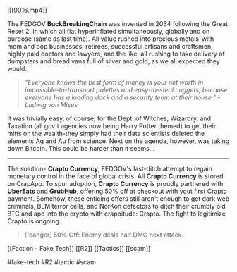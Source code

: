 ![[0016.mp4]]

The FEDGOV **BuckBreakingChain** was invented in 2034 following the Great Reset 2, in which all fiat hyperinflated simultaneously, globally and on purpose (same as last time). All value rushed into precious metals-with mom and pop businesses, retirees, successful artisans and craftsmen, highly paid doctors and lawyers, and the like, all rushing to take delivery of dumpsters and bread vans full of silver and gold, as we all expected they would.

> *"Everyone knows the best form of money is your net worth in impossible-to-transport palettes and easy-to-steal nuggets, because everyone has a loading dock and a security team at their house." - Ludwig von Mises*

It was trivially easy, of course, for the Dept. of Witches, Wizardry, and Taxation (all gov't agencies now being Harry Potter themed) to get their mitts on the wealth-they simply had their data scientists deleted the elements Ag and Au from science. Next on the agenda, however, was taking down Bitcoin. This could be harder than it seems...
***
The solution- **Crapto Currency**, FEDGOV's last-ditch attempt to regain monetary control in the face of global crisis. All **Crapto Currency** is stored on CrapApp. To spur adoption, **Crapto Currency** is proudly partnered with **UberEats** and **GrubHub**, offering 50% off at checkout with yout first Crapto payment. Somehow, these enticing offers still aren't enough to get dark web criminals, BLM terror cells, and NorKon defectors to ditch their crumbly old BTC and ape into the crypto with crappitude: Crapto. The fight to legitimize Crapto is ongoing.

> [!danger] 
> 50% Off: Enemy deals half DMG next attack. 

[[Faction - Fake Tech]]
[[R2]]
[[Tactics]]
[[scam]]

#fake-tech #R2 #tactic #scam 